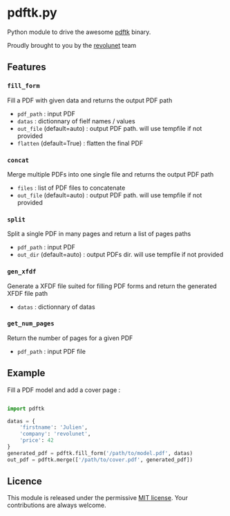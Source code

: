 pdftk.py
========

Python module to drive the awesome [pdftk][0] binary.

Proudly brought to you by the [revolunet][1] team

## Features

### `fill_form`
Fill a PDF with given data and returns the output PDF path
 - `pdf_path` : input PDF
 - `datas` : dictionnary of fielf names / values
 - `out_file` (default=auto) : output PDF path. will use tempfile if not provided
 - `flatten` (default=True) : flatten the final PDF
 
### `concat`
Merge multiple PDFs into one single file and returns the output PDF path
 - `files` : list of PDF files to concatenate
 - `out_file` (default=auto) : output PDF path. will use tempfile if not provided

### `split`
Split a single PDF in many pages and return a list of pages paths
 - `pdf_path` : input PDF
 - `out_dir` (default=auto) : output PDFs dir. will use tempfile if not provided

### `gen_xfdf`
Generate a XFDF file suited for filling PDF forms and return the generated XFDF file path
 - `datas` : dictionnary of datas
 
### `get_num_pages`
Return the number of pages for a given PDF
 - `pdf_path` : input PDF file




## Example

Fill a PDF model and add a cover page :

```python

import pdftk

datas = {
    'firstname': 'Julien',
    'company': 'revolunet',
    'price': 42
}
generated_pdf = pdftk.fill_form('/path/to/model.pdf', datas)
out_pdf = pdftk.merge(['/path/to/cover.pdf', generated_pdf])
```



## Licence
This module is released under the permissive [MIT license](http://revolunet.mit-license.org). Your contributions are always welcome.


 [0]: http://www.pdflabs.com/tools/pdftk-the-pdf-toolkit/
 [1]: http://revolunet.com
